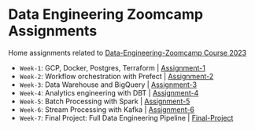 # Data Engineering Zoomcamp Assignments

Home assignments related to [Data-Engineering-Zoomcamp Course 2023](https://github.com/DataTalksClub/data-engineering-zoomcamp)

- `Week-1`: GCP, Docker, Postgres, Terraform | [Assignment-1](./week-1)
- `Week-2`: Workflow orchestration with Prefect | [Assignment-2](./week-2)
- `Week-3`: Data Warehouse and BigQuery | [Assignment-3](./week-3)
- `Week-4`: Analytics engineering with DBT | [Assignment-4](./week-4)
- `Week-5`: Batch Processing with Spark | [Assignment-5](./week-5)
- `Week-6`: Stream Processing with Kafka | [Assignment-6](./week-6)
- `Week-7`: Final Project: Full Data Engineering Pipeline | [Final-Project](./week-7)
